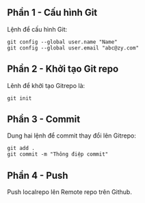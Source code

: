 ## Phần 1 - Cấu hình Git

Lệnh để cấu hình Git:
```
git config --global user.name "Name"
git config --global user.email "abc@zy.com"
```

## Phần 2 - Khởi tạo Git repo

Lênh để khởi tạo Gitrepo là:
```
git init
```

## Phần 3 - Commit

Dung hai lệnh để commit thay đổi lên Gitrepo:
```
git add .
git commit -m "Thông điệp commit"
```

## Phần 4 - Push

Push localrepo lên Remote repo trên Github.
